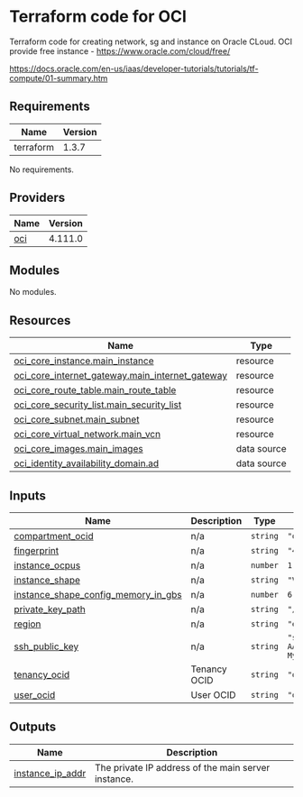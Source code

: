 # Terraform code for OCI 

Terraform code for creating network, sg and instance on Oracle CLoud.
OCI provide free instance - https://www.oracle.com/cloud/free/

https://docs.oracle.com/en-us/iaas/developer-tutorials/tutorials/tf-compute/01-summary.htm


<!-- BEGIN_TF_DOCS -->
## Requirements

| Name | Version |
|------|---------|
| terraform | 1.3.7 |



No requirements.

## Providers

| Name | Version |
|------|---------|
| <a name="provider_oci"></a> [oci](#provider\_oci) | 4.111.0 |

## Modules

No modules.

## Resources

| Name | Type |
|------|------|
| [oci_core_instance.main_instance](https://registry.terraform.io/providers/hashicorp/oci/latest/docs/resources/core_instance) | resource |
| [oci_core_internet_gateway.main_internet_gateway](https://registry.terraform.io/providers/hashicorp/oci/latest/docs/resources/core_internet_gateway) | resource |
| [oci_core_route_table.main_route_table](https://registry.terraform.io/providers/hashicorp/oci/latest/docs/resources/core_route_table) | resource |
| [oci_core_security_list.main_security_list](https://registry.terraform.io/providers/hashicorp/oci/latest/docs/resources/core_security_list) | resource |
| [oci_core_subnet.main_subnet](https://registry.terraform.io/providers/hashicorp/oci/latest/docs/resources/core_subnet) | resource |
| [oci_core_virtual_network.main_vcn](https://registry.terraform.io/providers/hashicorp/oci/latest/docs/resources/core_virtual_network) | resource |
| [oci_core_images.main_images](https://registry.terraform.io/providers/hashicorp/oci/latest/docs/data-sources/core_images) | data source |
| [oci_identity_availability_domain.ad](https://registry.terraform.io/providers/hashicorp/oci/latest/docs/data-sources/identity_availability_domain) | data source |

## Inputs

| Name | Description | Type | Default | Required |
|------|-------------|------|---------|:--------:|
| <a name="input_compartment_ocid"></a> [compartment\_ocid](#input\_compartment\_ocid) | n/a | `string` | `"ocid1.tenancy.oc1..aaaaaaaaejpdqmsx3q3vtfghhf3wi2xokjyhilebdp7qlldi6okmlayi3irq"` | no |
| <a name="input_fingerprint"></a> [fingerprint](#input\_fingerprint) | n/a | `string` | `"4a:55:ee:e8:de:f1:13:fb:9c:13:11:97:d8:d2:7a:3b"` | no |
| <a name="input_instance_ocpus"></a> [instance\_ocpus](#input\_instance\_ocpus) | n/a | `number` | `1` | no |
| <a name="input_instance_shape"></a> [instance\_shape](#input\_instance\_shape) | n/a | `string` | `"VM.Standard.A1.Flex"` | no |
| <a name="input_instance_shape_config_memory_in_gbs"></a> [instance\_shape\_config\_memory\_in\_gbs](#input\_instance\_shape\_config\_memory\_in\_gbs) | n/a | `number` | `6` | no |
| <a name="input_private_key_path"></a> [private\_key\_path](#input\_private\_key\_path) | n/a | `string` | `"/Users/slevincalebra/Myproject/github/oracle_cloud/mykaua@gmail.com_2023-03-10T14_30_28.081Z.pem"` | no |
| <a name="input_region"></a> [region](#input\_region) | n/a | `string` | `"eu-frankfurt-1"` | no |
| <a name="input_ssh_public_key"></a> [ssh\_public\_key](#input\_ssh\_public\_key) | n/a | `string` | `"ssh-rsa AAAAB3NzaC1yc2EAAAADAQABAAABAQCZ4xcO9QvEIUnxY+s93WmlbylnQSTqMejkd1sQzrQ21rvt87p2siFQUHsBmCLq7vEs5S9v/27c8pW4T7TWOzq47gJ2A8kMOvOcpS7nv1dx+/Ppers7os/GigJtpEOHB2bb7j8P2Y05z6aEjN1lQQGn+wWD07PCBAGX81WtfFkBdNbb0CFdInjbluGtPQZBUaxxKd+NSbqmiSz8tNw1V6/um9Xe8qM4D2sbQOKmTWst0WAgQf5J1ikvacIyrEKaPZPc9bLOm0MPffGOQfaRJsG/6819AS9M8QNwNBmxL0FrgIXD7ygW+QLFNkluQCVnRaWiVek7WA7TcN1No09dmTir Mykola Raryk"` | no |
| <a name="input_tenancy_ocid"></a> [tenancy\_ocid](#input\_tenancy\_ocid) | Tenancy OCID | `string` | `"ocid1.tenancy.oc1..aaaaaaaaejpdqmsx3q3vtfghhf3wi2xokjyhilebdp7qlldi6okmlayi3irq"` | no |
| <a name="input_user_ocid"></a> [user\_ocid](#input\_user\_ocid) | User OCID | `string` | `"ocid1.user.oc1..aaaaaaaapwi44ed4vfji4allkl4svqnzmwmhk4ezrf37k7t5oygk5ia2evea"` | no |

## Outputs

| Name | Description |
|------|-------------|
| <a name="output_instance_ip_addr"></a> [instance\_ip\_addr](#output\_instance\_ip\_addr) | The private IP address of the main server instance. |
<!-- END_TF_DOCS -->
